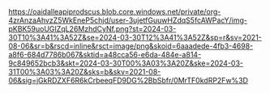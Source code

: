 https://oaidalleapiprodscus.blob.core.windows.net/private/org-4zrAnzaAhvzZ5WkEneP5chjd/user-3ujetfGuuwHZdqS5fcAWPacY/img-pKBK59uoUGIZqL26MzhdCyNf.png?st=2024-03-30T10%3A41%3A52Z&se=2024-03-30T12%3A41%3A52Z&sp=r&sv=2021-08-06&sr=b&rscd=inline&rsct=image/png&skoid=6aaadede-4fb3-4698-a8f6-684d7786b067&sktid=a48cca56-e6da-484e-a814-9c849652bcb3&skt=2024-03-30T00%3A03%3A20Z&ske=2024-03-31T00%3A03%3A20Z&sks=b&skv=2021-08-06&sig=jGkRDZXF6R6kCrbeeqFD9DG%2BbSbfr/0MrTF0kdRP2Fw%3D